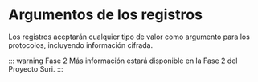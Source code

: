 # Argumentos de los registros

Los registros aceptarán cualquier tipo de valor como argumento para los protocolos, incluyendo información cifrada.

::: warning Fase 2
Más información estará disponible en la Fase 2 del Proyecto Suri.
:::